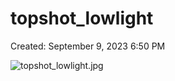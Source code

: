 # topshot_lowlight

Created: September 9, 2023 6:50 PM

![topshot_lowlight.jpg](topshot_lowlight%206cbdcea847d8469bbe56983e75fea192/topshot_lowlight.jpg)